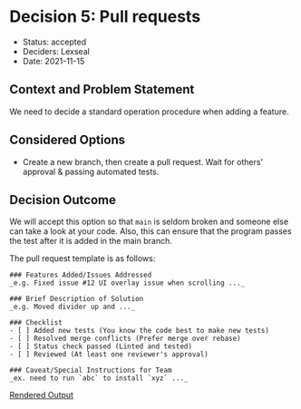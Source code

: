 # Decision 5: Pull requests

* Status: accepted
* Deciders: Lexseal
* Date: 2021-11-15

## Context and Problem Statement

We need to decide a standard operation procedure when adding a feature.

## Considered Options

* Create a new branch, then create a pull request. Wait for others' approval & passing automated tests.

## Decision Outcome

We will accept this option so that ```main``` is seldom broken and someone else can take a look at your code. Also, this can ensure that the program passes the test after it is added in the main branch.

The pull request template is as follows:

```
### Features Added/Issues Addressed
_e.g. Fixed issue #12 UI overlay issue when scrolling ..._

### Brief Description of Solution
_e.g. Moved divider up and ..._

### Checklist
- [ ] Added new tests (You know the code best to make new tests)
- [ ] Resolved merge conflicts (Prefer merge over rebase)
- [ ] Status check passed (Linted and tested)
- [ ] Reviewed (At least one reviewer's approval)

### Caveat/Special Instructions for Team
_ex. need to run `abc` to install `xyz` ..._
```

[Rendered Output](../../.github/pull_request_template.md)
